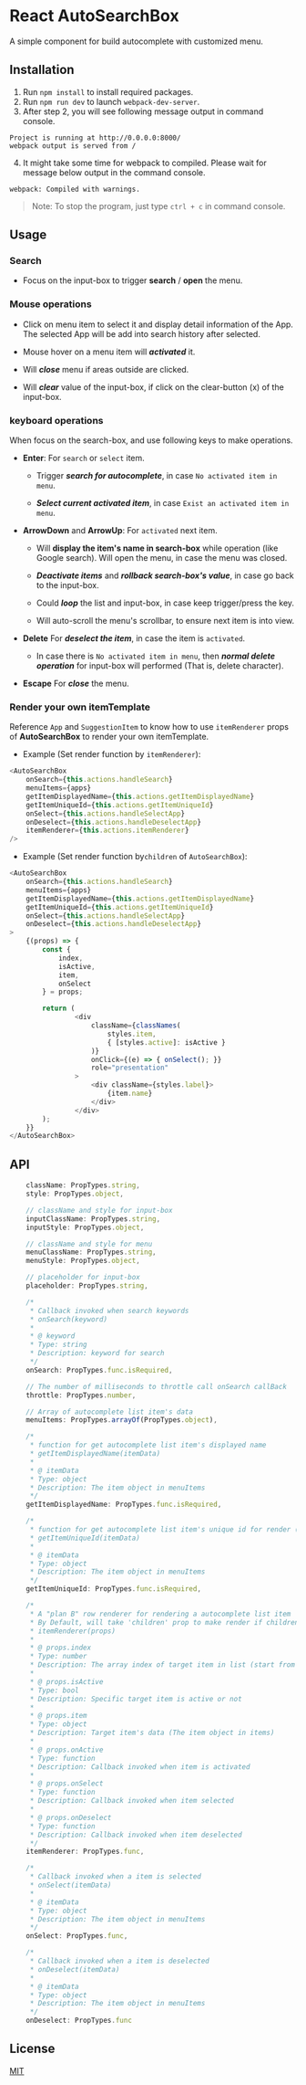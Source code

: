 # React AutoSearchBox

A simple component for build autocomplete with customized menu.

## Installation

1. Run `npm install` to install required packages.
2. Run `npm run dev` to launch `webpack-dev-server`.
3. After step 2, you will see following message output in command console.
```
Project is running at http://0.0.0.0:8000/
webpack output is served from /
```

4. It might take some time for webpack to compiled. Please wait for message below output in the command console.
```
webpack: Compiled with warnings.
```

> Note: To stop the program, just type ```ctrl + c``` in command console.

## Usage

### Search

- Focus on the input-box to trigger **search** / **open** the menu.

### Mouse operations

- Click on menu item to select it and display detail information of the App. The selected App will be add into search history after selected.

- Mouse hover on a menu item will ***activated*** it.

- Will ***close*** menu if areas outside are clicked.

- Will ***clear*** value of the input-box, if click on the clear-button (x) of the input-box.

### keyboard operations
When focus on the search-box, and use following keys to make operations.

- **Enter**: 
For `search` or `select` item.

	- Trigger ***search for autocomplete***, in case `No activated item in menu`.
	
	- ***Select current activated item***, in case `Exist an activated item in menu`.
	
- **ArrowDown** and **ArrowUp**: 
For `activated` next item.

	-  Will **display the item's name in search-box** while operation (like Google search). 
	Will open the menu, in case the menu was closed.

	- ***Deactivate items*** and ***rollback search-box's value***,  in case go back to the input-box.
	
	- Could ***loop*** the list and input-box, in case keep trigger/press the key.
	
	- Will auto-scroll the menu's scrollbar, to ensure next item is into view.
	
- **Delete**
For ***deselect the item***, in case the item is `activated`.
	- In case there is `No activated item in menu`, then ***normal delete operation*** for input-box will performed (That is, delete character).

- **Escape**
For ***close*** the menu.

### Render your own itemTemplate

Reference `App` and `SuggestionItem` to know how to use `itemRenderer` props of **AutoSearchBox** to render your own itemTemplate.

- Example (Set render function by `itemRenderer`):
```javascript
<AutoSearchBox
    onSearch={this.actions.handleSearch}
    menuItems={apps}
    getItemDisplayedName={this.actions.getItemDisplayedName}
    getItemUniqueId={this.actions.getItemUniqueId}
    onSelect={this.actions.handleSelectApp}
    onDeselect={this.actions.handleDeselectApp}
    itemRenderer={this.actions.itemRenderer}
/>
```

- Example (Set render function by`children` of `AutoSearchBox`):
```javascript
<AutoSearchBox
    onSearch={this.actions.handleSearch}
    menuItems={apps}
    getItemDisplayedName={this.actions.getItemDisplayedName}
    getItemUniqueId={this.actions.getItemUniqueId}
    onSelect={this.actions.handleSelectApp}
    onDeselect={this.actions.handleDeselectApp}
>
    {(props) => {
        const {
            index,
            isActive,
            item,
            onSelect
        } = props;

        return (
                <div
                    className={classNames(
                        styles.item,
                        { [styles.active]: isActive }
                    )}
                    onClick={(e) => { onSelect(); }}
                    role="presentation"
                >
                    <div className={styles.label}>
                        {item.name}
                    </div>
                </div>
        );
    }}
</AutoSearchBox>
```


## API

```javascript
    className: PropTypes.string,
    style: PropTypes.object,

    // className and style for input-box
    inputClassName: PropTypes.string,
    inputStyle: PropTypes.object,

    // className and style for menu
    menuClassName: PropTypes.string,
    menuStyle: PropTypes.object,

    // placeholder for input-box
    placeholder: PropTypes.string,

    /*
     * Callback invoked when search keywords
     * onSearch(keyword)
     *
     * @ keyword
     * Type: string
     * Description: keyword for search
     */
    onSearch: PropTypes.func.isRequired,

    // The number of milliseconds to throttle call onSearch callBack
    throttle: PropTypes.number,

    // Array of autocomplete list item's data
    menuItems: PropTypes.arrayOf(PropTypes.object),

    /*
     * function for get autocomplete list item's displayed name
     * getItemDisplayedName(itemData)
     *
     * @ itemData
     * Type: object
     * Description: The item object in menuItems
     */
    getItemDisplayedName: PropTypes.func.isRequired,

    /*
     * function for get autocomplete list item's unique id for render (as key)
     * getItemUniqueId(itemData)
     *
     * @ itemData
     * Type: object
     * Description: The item object in menuItems
     */
    getItemUniqueId: PropTypes.func.isRequired,

    /*
     * A "plan B" row renderer for rendering a autocomplete list item
     * By Default, will take 'children' prop to make render if children is a function
     * itemRenderer(props)
     *
     * @ props.index
     * Type: number
     * Description: The array index of target item in list (start from 0)
     *
     * @ props.isActive
     * Type: bool
     * Description: Specific target item is active or not
     *
     * @ props.item
     * Type: object
     * Description: Target item's data (The item object in items)
     *
     * @ props.onActive
     * Type: function
     * Description: Callback invoked when item is activated
     *
     * @ props.onSelect
     * Type: function
     * Description: Callback invoked when item selected
     *
     * @ props.onDeselect
     * Type: function
     * Description: Callback invoked when item deselected
     */
    itemRenderer: PropTypes.func,

    /*
     * Callback invoked when a item is selected
     * onSelect(itemData)
     *
     * @ itemData
     * Type: object
     * Description: The item object in menuItems
     */
    onSelect: PropTypes.func,

    /*
     * Callback invoked when a item is deselected
     * onDeselect(itemData)
     *
     * @ itemData
     * Type: object
     * Description: The item object in menuItems
     */
    onDeselect: PropTypes.func
```

## License

[MIT](https://github.com/seawind543/rc-autosearchbox/blob/master/LICENSE)